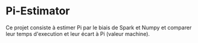 # Pi-Estimator
Ce projet consiste à estimer Pi par le biais de Spark et Numpy et comparer leur temps d'execution et leur écart à Pi (valeur machine).
